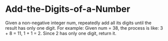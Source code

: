 # Add-the-Digits-of-a-Number
Given a non-negative integer num, repeatedly add all its digits until the result has only one digit.  For example:  Given num = 38, the process is like: 3 + 8 = 11, 1 + 1 = 2. Since 2 has only one digit, return it.

